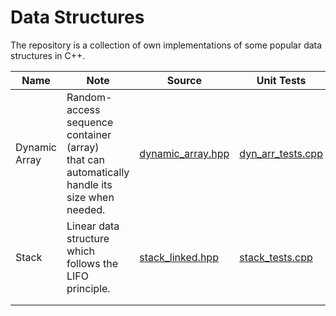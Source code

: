 # Data Structures

The repository is a collection of own implementations of some popular data structures in C++. 

| Name          | Note                                                                                          | Source | Unit Tests |
|---------------|-----------------------------------------------------------------------------------------------|--------|------------|
| Dynamic Array |  Random-access sequence container (array) <br> that can automatically handle its size when needed. |[dynamic_array.hpp] | [dyn_arr_tests.cpp] |
| Stack         |  Linear data structure which follows the LIFO principle.                                      |     [stack_linked.hpp]  | [stack_tests.cpp]    |
|               |                                                                                               |        |            |
|               |                                                                                               |        |            |

[dynamic_array.hpp]: ./Dynamic_Array/dynamic_array.hpp
[dyn_arr_tests.cpp]: ./Dynamic_Array/dyn_arr_tests.cpp
[stack_linked.hpp]: ./Stack_Linked/stack_linked.hpp
[stack_tests.cpp]: ./Stack_Linked/stack_tests.cpp



